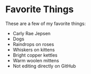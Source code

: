 # Favorite Things

These are a few of my favorite things:

- Carly Rae Jepsen
- Dogs
- Raindrops on roses
- Whiskers on kittens
- Bright copper kettles
- Warm woolen mittens
- Not editing directly on GitHub
